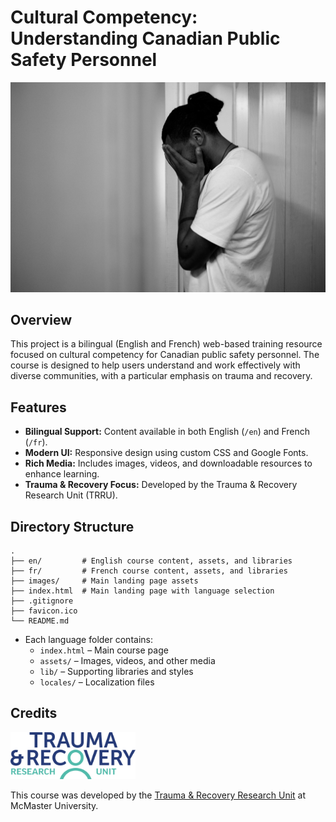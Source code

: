 # Cultural Competency: Understanding Canadian Public Safety Personnel

![Stock Image](images/course-cover.jpg)

## Overview

This project is a bilingual (English and French) web-based training resource focused on cultural competency for Canadian public safety personnel. The course is designed to help users understand and work effectively with diverse communities, with a particular emphasis on trauma and recovery.

## Features

- **Bilingual Support:** Content available in both English (`/en`) and French (`/fr`).
- **Modern UI:** Responsive design using custom CSS and Google Fonts.
- **Rich Media:** Includes images, videos, and downloadable resources to enhance learning.
- **Trauma & Recovery Focus:** Developed by the Trauma & Recovery Research Unit (TRRU).

## Directory Structure

```
.
├── en/         # English course content, assets, and libraries
├── fr/         # French course content, assets, and libraries
├── images/     # Main landing page assets
├── index.html  # Main landing page with language selection
├── .gitignore
├── favicon.ico
└── README.md
```

- Each language folder contains:
  - `index.html` – Main course page
  - `assets/` – Images, videos, and other media
  - `lib/` – Supporting libraries and styles
  - `locales/` – Localization files

## Credits

<img src="images/trru.svg" alt="TRRU Logo" width="200"/>

This course was developed by the [Trauma & Recovery Research Unit](https://thetraumaandrecoverylab.com) at McMaster University.
